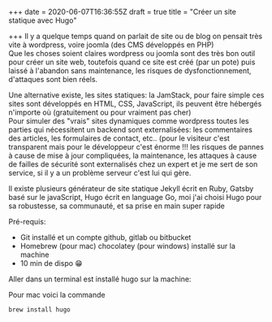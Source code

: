 +++
date = 2020-06-07T16:36:55Z
draft = true
title = "Créer un site statique avec Hugo"

+++
Il y a quelque temps quand on parlait de site ou de blog on pensait très vite à wordpress, voire joomla (des CMS développés en PHP)  
Que les choses soient claires wordpress ou joomla sont des très bon outil pour créer un site web, toutefois quand ce site est créé (par un pote) puis laissé à l'abandon sans maintenance, les risques de dysfonctionnement, d'attaques sont bien réels.

Une alternative existe, les sites statiques: la JamStack, pour faire simple ces sites sont développés en HTML, CSS, JavaScript, ils peuvent être hébergés n'importe où (gratuitement ou pour vraiment pas cher)  
Pour simuler des "vrais" sites dynamiques comme wordpress toutes les parties qui nécessitent un backend sont externalisées: les commentaires des articles, les formulaires de contact, etc.. (pour le visiteur c'est transparent mais pour le développeur c'est énorme !!! les risques de pannes à cause de mise à jour compliquées, la maintenance, les attaques à cause de failles de sécurité sont externalisés chez un expert et je me sert de son service, si il y a un problème serveur c'est lui qui gère.

Il existe plusieurs générateur de site statique Jekyll écrit en Ruby, Gatsby basé sur le javaScript, Hugo écrit en language Go, moi j'ai choisi Hugo pour sa robustesse, sa communauté, et sa prise en main super rapide

Pré-requis:

* Git installé et un compte github, gitlab ou bitbucket
* Homebrew (pour mac) chocolatey (pour windows) installé sur la machine
* 10 min de dispo  😁

Aller dans un terminal est installé hugo sur la machine:

Pour mac voici la commande

    brew install hugo